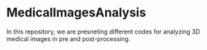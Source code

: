 # MedicalImagesAnalysis
In this repository, we are presneting different codes for analyzing 3D medical images in pre and post-processing. 

